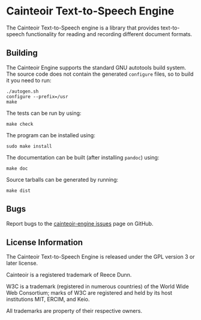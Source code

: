 Cainteoir Text-to-Speech Engine
===============================

The Cainteoir Text-to-Speech engine is a library that provides text-to-speech
functionality for reading and recording different document formats.

Building
--------

The Cainteoir Engine supports the standard GNU autotools build system. The
source code does not contain the generated `configure` files, so to build
it you need to run:

	./autogen.sh
	configure --prefix=/usr
	make

The tests can be run by using:

	make check

The program can be installed using:

	sudo make install

The documentation can be built (after installing `pandoc`) using:

	make doc

Source tarballs can be generated by running:

	make dist

Bugs
----

Report bugs to the [cainteoir-engine issues](https://github.com/rhdunn/cainteoir-engine/issues)
page on GitHub.

License Information
-------------------

The Cainteoir Text-to-Speech Engine is released under the GPL version 3 or later license.

Cainteoir is a registered trademark of Reece Dunn.

W3C is a trademark (registered in numerous countries) of the World Wide Web Consortium; marks of W3C are registered and held by its host institutions MIT, ERCIM, and Keio.

All trademarks are property of their respective owners.
